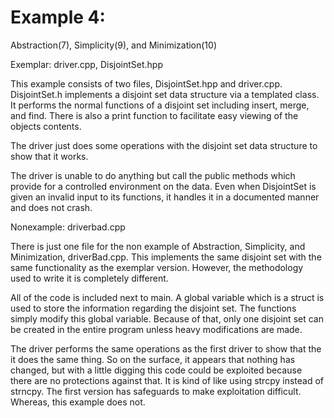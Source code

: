 # Example 4: 
Abstraction(7), Simplicity(9), and Minimization(10) 


Exemplar: driver.cpp, DisjointSet.hpp

This example consists of two files, DisjointSet.hpp and driver.cpp. DisjointSet.h implements a disjoint set data structure via a templated class. It performs the normal functions of a disjoint set including insert, merge, and find. There is also a print function to facilitate easy viewing of the objects contents. 

The driver just does some operations with the disjoint set data structure to show that it works.

The driver is unable to do anything but call the public methods which provide for a controlled environment on the data. Even when DisjointSet is given an invalid input to its functions, it handles it in a documented manner and does not crash.

Nonexample: driverbad.cpp

There is just one file for the non example of Abstraction, Simplicity, and Minimization, driverBad.cpp. This implements the same disjoint set with the same functionality as the exemplar version. However, the methodology used to write it is completely different.

All of the code is included next to main. A global variable which is a struct is used to store the information regarding the disjoint set. The functions simply modify this global variable. Because of that, only one disjoint set can be created in the entire program unless heavy modifications are made.

The driver performs the same operations as the first driver to show that the it does the same thing. So on the surface, it appears that nothing has changed, but with a little digging this code could be exploited because there are no protections against that. It is kind of like using strcpy instead of strncpy. The first version has safeguards to make exploitation difficult. Whereas, this example does not.
